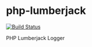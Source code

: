 # php-lumberjack

[![Build Status](https://travis-ci.org/redivo/php-lumberjack.svg?branch=master)](https://travis-ci.org/redivo/lib-riff)

PHP Lumberjack Logger
